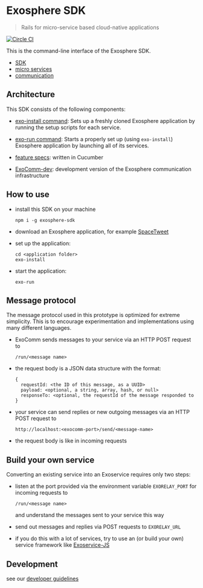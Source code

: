 # Exosphere SDK
> Rails for micro-service based cloud-native applications

[![Circle CI](https://circleci.com/gh/Originate/exosphere-sdk.svg?style=shield&circle-token=fc8148ed828cc81e6ca44920672af8f773106795)](https://circleci.com/gh/Originate/exosphere-sdk)

This is the command-line interface of the Exosphere SDK.


* [SDK](documentation/sdk.md)
* [micro services](documentation/services.md)
* [communication](documentation/communication.md)


## Architecture

This SDK consists of the following components:

* [exo-install command](commands/install):
  Sets up a freshly cloned Exosphere application
  by running the setup scripts for each service.

* [exo-run command](commands/run):
  Starts a properly set up (using `exo-install`) Exosphere application
  by launching all of its services.

* [feature specs](features): written in Cucumber

* [ExoComm-dev](https://github.com/Originate/exocomm-dev):
  development version of the Exosphere communication infrastructure


## How to use

* install this SDK on your machine

  ```
  npm i -g exosphere-sdk
  ```

* download an Exosphere application, for example
  [SpaceTweet](https://github.com/Originate/exosphere--example-app--space-tweet)

* set up the application:

  ```
  cd <application folder>
  exo-install
  ```

* start the application:

  ```
  exo-run
  ```


## Message protocol

The message protocol used in this prototype
is optimized for extreme simplicity.
This is to encourage experimentation
and implementations using many different languages.

* ExoComm sends messages to your service
  via an HTTP POST request to

  ```url
  /run/<message name>
  ```

* the request body
  is a JSON data structure
  with the format:

  ```
  {
    requestId: <the ID of this message, as a UUID>
    payload: <optional, a string, array, hash, or null>
    responseTo: <optional, the requestId of the message responded to
  }
  ```

* your service
  can send replies or new outgoing messages
  via an HTTP POST request to

  ```url
  http://localhost:<exocomm-port>/send/<message-name>
  ```

* the request body is like in incoming requests


## Build your own service

Converting an existing service into an Exoservice requires only two steps:
* listen at the port provided via the environment variable `EXORELAY_PORT`
  for incoming requests to

  ```
  /run/<message name>
  ```

  and understand the messages sent to your service this way

* send out messages and replies via POST requests to `EXORELAY_URL`

* if you do this with a lot of services,
  try to use an (or build your own) service framework like
  [Exoservice-JS](https://github.com/Originate/exoservice-js)


## Development

see our [developer guidelines](CONTRIBUTING.md)
